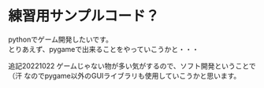# 練習用サンプルコード？
pythonでゲーム開発したいです。  
とりあえず、pygameで出来ることをやっていこうかと・・・


追記20221022
ゲームじゃない物が多い気がするので、ソフト開発ということで（汗
なのでpygame以外のGUIライブラリも使用していこうかと思います。
